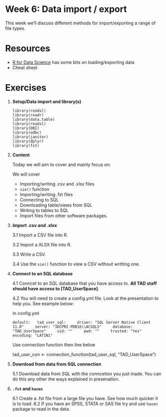 <!-- Please edit README.Rmd - not README.md -->

# Week 6: Data import / export

This week we’ll discuss different methods for import/exporting a range
of file types.

# Resources

-   [R for Data Science](https://r4ds.had.co.nz/transform.html) has some
    bits on loading/exporting data
-   Cheat sheet

# Exercises

1.  **Setup/Data import and library(s)**

        library(readxl)
        library(readr)
        library(data.table)
        library(readxl)
        library(DBI)
        library(odbc)       
        library(janitor)
        library(dplyr)
        library(fst)

2.  **Content**

    Today we will aim to cover and mainly focus on:

    We will cover

    -   Importing/writing .csv and .xlsx files
    -   `sie()` function
    -   Importing/writing .fst files
    -   Connecting to SQL
    -   Downloading table/views from SQL
    -   Writing to tables to SQL
    -   Import files from other software packages.

3.  **Import .csv and .xlsx**

    3.1 Import a CSV file into R.

    3.2 Import a XLSX file into R.

    3.3 Write a CSV.

    3.4 Use the `sie()` function to view a CSV without writting one.

4.  **Connect to an SQL database**

    4.1 Conncet to an SQL database that you have access to. **All TAD
    staff should have access to \[TAD\_UserSpace\]**.

    4.2 You will need to create a config.yml file. Look at the
    presentation to help you. See example below:

    In config.yml

    `default:   tad_user_sql:     driver: "SQL Server Native Client 11.0"     server: "3DCPRI-PDB16\\ACSQLS"     database: "TAD_UserSpace"     uid: ""     pwd: ""     trusted: "Yes"     encoding: "LATIN1"`

    Use connection function then line below

    tad\_user\_con &lt;- connection\_function(tad\_user\_sql,
    “TAD\_UserSpace”)

5.  **Download from data from SQL connection**

    5.1 Download data from SQL with the conncetion you just made. You
    can do this any other the ways explained in presenation.

6.  **`.fst` and `haven`**

    6.1 Create a .fst file from a large file you have. See how much
    quicker it is to load. 6.2 If you have an SPSS, STATA or SAS file
    try and use `haven` package to read in the data.
